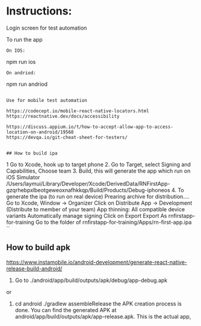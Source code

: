 # Instructions:

Login screen for test automation

To run the app
```
On IOS: 
```
npm run ios 
```
On andriod: 
```
npm run andriod
```

Use for mobile test automation

https://codecept.io/mobile-react-native-locators.html https://reactnative.dev/docs/accessibility

https://discuss.appium.io/t/how-to-accept-allow-app-to-access-location-on-android/19568
https://devqa.io/git-cheat-sheet-for-testers/


## How to build ipa
```
1 Go to Xcode, hook up to target phone
2. Go to Target, select Signing and Capabilities, Choose team
3. Build, this will generate the app which run on iOS Simulator
/Users/laymui/Library/Developer/Xcode/DerivedData/RNFirstApp-gzqrhebpxlbeotgeweoxnafhkkqp/Build/Products/Debug-iphoneos
4. To generate the ipa (to run on real device)
Prearing archive for distribution....
Go to Xcode, Window -> Organizer
Click on Distribute App -> Development (Distribute to member of your team)
App thinning: All compatible device variants
Automatically manage signing
Click on Export
Export As rnfirstapp-for-training
Go to the folder of rnfirstapp-for-training/Apps/rn-first-app.ipa
``

## How to build apk
https://www.instamobile.io/android-development/generate-react-native-release-build-android/


1. Go to ./android/app/build/outputs/apk/debug/app-debug.apk

or 
1. cd android
./gradlew assembleRelease
the APK creation process is done. You can find the generated APK at android/app/build/outputs/apk/app-release.apk. This is the actual app, 